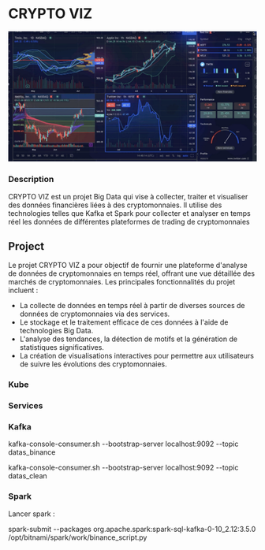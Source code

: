 # CRYPTO VIZ

![Graph](assets/graph.png)

### Description 

CRYPTO VIZ est un projet Big Data qui vise à collecter, traiter et visualiser des données financières liées à des cryptomonnaies. Il utilise des technologies telles que Kafka et Spark pour collecter et analyser en temps réel les données de différentes plateformes de trading de cryptomonnaies

## Project 

Le projet CRYPTO VIZ a pour objectif de fournir une plateforme d'analyse de données de cryptomonnaies en temps réel, offrant une vue détaillée des marchés de cryptomonnaies. 
Les principales fonctionnalités du projet incluent :

- La collecte de données en temps réel à partir de diverses sources de données de cryptomonnaies via des services.
- Le stockage et le traitement efficace de ces données à l'aide de technologies Big Data.
- L'analyse des tendances, la détection de motifs et la génération de statistiques significatives.
- La création de visualisations interactives pour permettre aux utilisateurs de suivre les évolutions des cryptomonnaies.

### Kube

### Services

### Kafka 

kafka-console-consumer.sh --bootstrap-server localhost:9092 --topic datas_binance


kafka-console-consumer.sh --bootstrap-server localhost:9092 --topic datas_clean

### Spark 

Lancer spark :

spark-submit --packages org.apache.spark:spark-sql-kafka-0-10_2.12:3.5.0 /opt/bitnami/spark/work/binance_script.py

